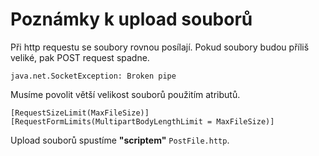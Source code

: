# Poznámky k upload souborů

Při http requestu se soubory rovnou posílají. Pokud soubory budou příliš veliké, pak POST request spadne.

```
java.net.SocketException: Broken pipe
```

Musíme povolit větší velikost souborů použitím atributů.

```
[RequestSizeLimit(MaxFileSize)]
[RequestFormLimits(MultipartBodyLengthLimit = MaxFileSize)]
```

Upload souborů spustíme **"scriptem"** ``PostFile.http``. 